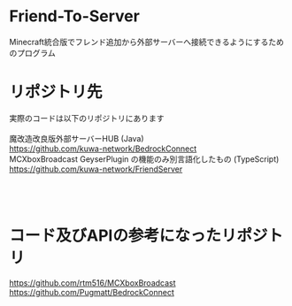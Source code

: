 # Friend-To-Server
Minecraft統合版でフレンド追加から外部サーバーへ接続できるようにするためのプログラム

# リポジトリ先
実際のコードは以下のリポジトリにあります<br>
<br>
魔改造改良版外部サーバーHUB (Java)<br>
https://github.com/kuwa-network/BedrockConnect<br>
MCXboxBroadcast GeyserPlugin の機能のみ別言語化したもの (TypeScript)<br>
https://github.com/kuwa-network/FriendServer<br>
<br>
<br>
<br>
# コード及びAPIの参考になったリポジトリ
https://github.com/rtm516/MCXboxBroadcast
https://github.com/Pugmatt/BedrockConnect
